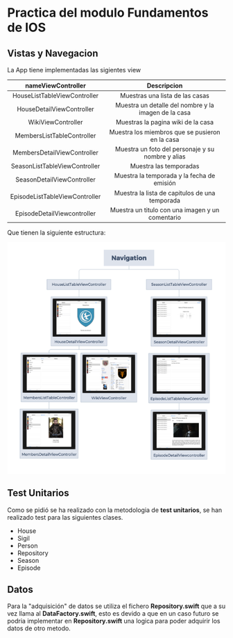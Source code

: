 # Practica del modulo Fundamentos de IOS 

## Vistas y Navegacion

La App tiene implementadas las sigientes view

|       nameViewController       |                     Descripcion                      |
| :----------------------------: | :--------------------------------------------------: |
|  HouseListTableViewController  |           Muestras una lista de las casas            |
|   HouseDetailViewController    | Muestra un detalle del nombre y la imagen de la casa |
|       WikiViewController       |          Muestras la pagina wiki de la casa          |
|   MembersListTableController   |   Muestra los miembros que se pusieron en la casa    |
|  MembersDetailViewController   |  Muestra un foto del personaje y su nombre y alias   |
| SeasonListTableViewController  |                Muestra las temporadas                |
|   SeasonDetailViewController   |      Muestra la temporada y la fecha de emisión      |
| EpisodeListTableViewController |    Muestra la lista de capitulos de una temporada    |
|  EpisodeDetailViewcontroller   |   Muestra un titulo con una imagen y un comentario   |

Que tienen la siguiente estructura:

![viewControllers](viewControllers.png)

## Test Unitarios

Como se pidió se ha realizado con la metodologia de **test unitarios**, se han realizado test para las siguientes clases.

- House
- Sigil
- Person
- Repository
- Season
- Episode

## Datos

Para la "adquisición" de datos se utiliza el fichero **Repository.swift** que a su vez llama al **DataFactory.swift**, esto es devido a que en un caso futuro se podria implementar en **Repository.swift** una logica para poder adquirir los datos de otro metodo.
